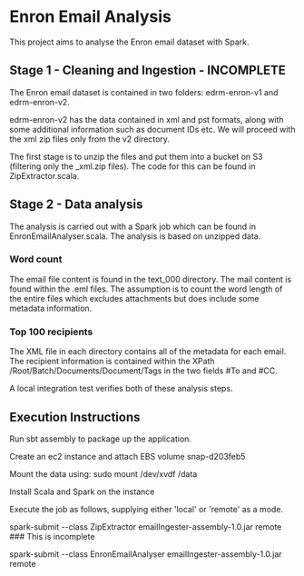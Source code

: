 # Enron Email Analysis

This project aims to analyse the Enron email dataset with Spark. 

## Stage 1 - Cleaning and Ingestion - INCOMPLETE

The Enron email dataset is contained in two folders: edrm-enron-v1 and edrm-enron-v2.

edrm-enron-v2 has the data contained in xml and pst formats, along with some additional information such as document IDs etc.
We will proceed with the xml zip files only from the v2 directory.

The first stage is to unzip the files and put them into a bucket on S3 (filtering only the _xml.zip files). 
The code for this can be found in ZipExtractor.scala.

## Stage 2 - Data analysis

The analysis is carried out with a Spark job which can be found in EnronEmailAnalyser.scala.
The analysis is based on unzipped data.

### Word count

The email file content is found in the text_000 directory. The mail content is found within the .eml files.
The assumption is to count the word length of the entire files which excludes attachments but does include some metadata information.

### Top 100 recipients

The XML file in each directory contains all of the metadata for each email.
The recipient information is contained within the XPath /Root/Batch/Documents/Document/Tags in the two fields #To and #CC.

A local integration test verifies both of these analysis steps.


## Execution Instructions

Run sbt assembly to package up the application.

Create an ec2 instance and attach EBS volume snap-d203feb5

Mount the data using: sudo mount /dev/xvdf /data

Install Scala and Spark on the instance

Execute the job as follows, supplying either 'local' or 'remote' as a mode.

spark-submit --class ZipExtractor emailIngester-assembly-1.0.jar remote ### This is incomplete 

spark-submit --class EnronEmailAnalyser emailIngester-assembly-1.0.jar remote